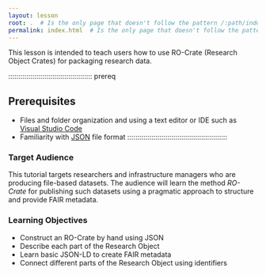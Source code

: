```yaml
---
layout: lesson
root: .  # Is the only page that doesn't follow the pattern /:path/index.html
permalink: index.html  # Is the only page that doesn't follow the pattern /:path/index.html
---
```


This lesson is intended to teach users how to use RO-Crate (Research Object Crates) for
packaging research data.

:::::::::::::::::::::::::::::::::::::::::: prereq
## Prerequisites
- Files and folder organization and using a text editor or IDE such as [Visual Studio Code](https://code.visualstudio.com/)
- Familiarity with [JSON](https://www.json.org/) file format
::::::::::::::::::::::::::::::::::::::::::::::::::

### Target Audience

This tutorial targets researchers and infrastructure managers who are producing file-based datasets. 
The audience will learn the method _RO-Crate_ for publishing such datasets using a pragmatic approach to 
structure and provide FAIR metadata.


### Learning Objectives

- Construct an RO-Crate by hand using JSON
- Describe each part of the Research Object
- Learn basic JSON-LD to create FAIR metadata
- Connect different parts of the Research Object using identifiers

